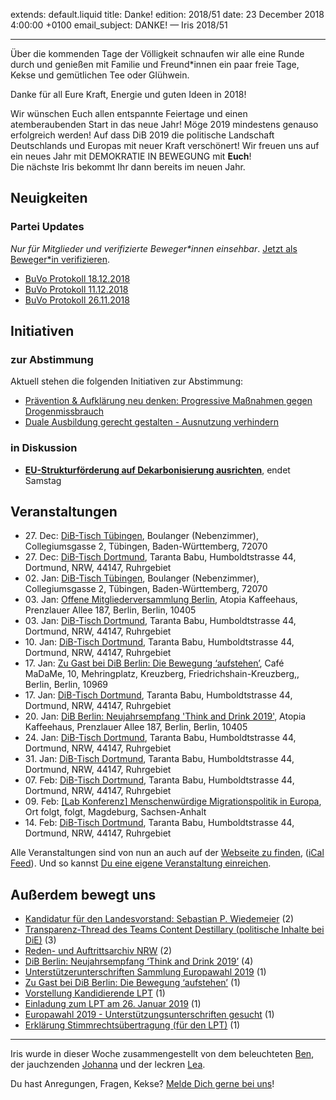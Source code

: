 
extends: default.liquid
title: Danke! 
edition: 2018/51
date: 23 December 2018 4:00:00 +0100
email_subject: DANKE! — Iris 2018/51

---
 
Über die kommenden Tage der Völligkeit schnaufen wir alle eine Runde durch und genießen mit Familie und Freund\*innen ein paar freie Tage, Kekse und gemütlichen Tee oder Glühwein. 

Danke für all Eure Kraft, Energie und guten Ideen in 2018! 

Wir wünschen Euch allen entspannte Feiertage und einen atemberaubenden Start in das neue Jahr! Möge 2019 mindestens genauso erfolgreich werden!
Auf dass DiB 2019 die politische Landschaft Deutschlands und Europas mit neuer Kraft verschönert! Wir freuen uns auf ein neues Jahr mit DEMOKRATIE IN BEWEGUNG mit **Euch**!   
Die nächste Iris bekommt Ihr dann bereits im neuen Jahr. 

## Neuigkeiten

### Partei Updates

_Nur für Mitglieder und verifizierte Beweger\*innen einsehbar_. [Jetzt als Beweger\*in verifizieren](https://dib.de/bewegerin-werden/).

 - [BuVo Protokoll 18.12.2018](https://marktplatz.dib.de/t/buvo-protokoll-18-12-2018/27138)
 - [BuVo Protokoll 11.12.2018](https://marktplatz.dib.de/t/buvo-protokoll-11-12-2018/27091)
 - [BuVo Protokoll 26.11.2018](https://marktplatz.dib.de/t/buvo-protokoll-26-11-2018/26917)

## Initiativen

### zur Abstimmung
Aktuell stehen die folgenden Initiativen zur Abstimmung:

 - [Prävention & Aufklärung neu denken: Progressive Maßnahmen gegen Drogenmissbrauch](https://abstimmen.dib.de/initiative/204-pravention-aufklarung-neu-denken-progressive-manahmen-gegen-drogenmissbrauch)
 - [Duale Ausbildung gerecht gestalten - Ausnutzung verhindern](https://abstimmen.dib.de/initiative/203-duale-ausbildung-gerecht-gestalten-ausnutzung-verhindern)

### in Diskussion
 - **[EU-Strukturförderung auf Dekarbonisierung ausrichten](https://abstimmen.dib.de/initiative/209-eu-strukturforderung-auf-dekarbonisierung-ausrichten)**, endet Samstag


## Veranstaltungen

 - 27.&nbsp;Dec: [DiB-Tisch Tübingen](https://dib.de/veranstaltungen/dib-tisch-tuebingen-8/), Boulanger (Nebenzimmer), Collegiumsgasse 2, Tübingen, Baden-Württemberg, 72070
 - 27.&nbsp;Dec: [DiB-Tisch Dortmund](https://dib.de/veranstaltungen/dib-tisch-dortmund-2018-12-27/), Taranta Babu, Humboldtstrasse 44, Dortmund, NRW, 44147, Ruhrgebiet
 - 02.&nbsp;Jan: [DiB-Tisch Tübingen](https://dib.de/veranstaltungen/dib-tisch-tuebingen-9/), Boulanger (Nebenzimmer), Collegiumsgasse 2, Tübingen, Baden-Württemberg, 72070
 - 03.&nbsp;Jan: [Offene Mitgliederversammlung Berlin](https://dib.de/veranstaltungen/offene-mitgliederversammlung-berlin/), Atopia Kaffeehaus, Prenzlauer Allee 187, Berlin, Berlin, 10405
 - 03.&nbsp;Jan: [DiB-Tisch Dortmund](https://dib.de/veranstaltungen/dib-tisch-dortmund-2019-01-03/), Taranta Babu, Humboldtstrasse 44, Dortmund, NRW, 44147, Ruhrgebiet
 - 10.&nbsp;Jan: [DiB-Tisch Dortmund](https://dib.de/veranstaltungen/dib-tisch-dortmund-2019-01-10/), Taranta Babu, Humboldtstrasse 44, Dortmund, NRW, 44147, Ruhrgebiet
 - 17.&nbsp;Jan: [Zu Gast bei DiB Berlin: Die Bewegung ‘aufstehen’](https://dib.de/veranstaltungen/zu-gast-bei-dib-berlin-die-bewegung-aufstehen/), Café MaDaMe, 10, Mehringplatz, Kreuzberg, Friedrichshain-Kreuzberg,, Berlin, Berlin, 10969
 - 17.&nbsp;Jan: [DiB-Tisch Dortmund](https://dib.de/veranstaltungen/dib-tisch-dortmund-2019-01-17/), Taranta Babu, Humboldtstrasse 44, Dortmund, NRW, 44147, Ruhrgebiet
 - 20.&nbsp;Jan: [DiB Berlin: Neujahrsempfang 'Think and Drink 2019'](https://dib.de/veranstaltungen/dib-berlin-neujahrsempfang-think-and-drink-2019/), Atopia Kaffeehaus, Prenzlauer Allee 187, Berlin, Berlin, 10405
 - 24.&nbsp;Jan: [DiB-Tisch Dortmund](https://dib.de/veranstaltungen/dib-tisch-dortmund-2019-01-24/), Taranta Babu, Humboldtstrasse 44, Dortmund, NRW, 44147, Ruhrgebiet
 - 31.&nbsp;Jan: [DiB-Tisch Dortmund](https://dib.de/veranstaltungen/dib-tisch-dortmund-2019-01-31/), Taranta Babu, Humboldtstrasse 44, Dortmund, NRW, 44147, Ruhrgebiet
 - 07.&nbsp;Feb: [DiB-Tisch Dortmund](https://dib.de/veranstaltungen/dib-tisch-dortmund-2019-02-07/), Taranta Babu, Humboldtstrasse 44, Dortmund, NRW, 44147, Ruhrgebiet
 - 09.&nbsp;Feb: [[Lab Konferenz] Menschenwürdige Migrationspolitik in Europa](https://dib.de/veranstaltungen/lab-konferenz-migration/), Ort folgt, folgt, Magdeburg, Sachsen-Anhalt
 - 14.&nbsp;Feb: [DiB-Tisch Dortmund](https://dib.de/veranstaltungen/dib-tisch-dortmund-2019-02-14/), Taranta Babu, Humboldtstrasse 44, Dortmund, NRW, 44147, Ruhrgebiet


Alle Veranstaltungen sind von nun an auch auf der [Webseite zu finden](https://dib.de/veranstaltungen/), ([iCal Feed](https://dib.de/?ical=1)). Und so kannst [Du eine eigene Veranstaltung einreichen](https://marktplatz.dib.de/t/eine-veranstaltung-auf-der-webseite-einreichen/21379).


## Außerdem bewegt uns
 - [Kandidatur für den Landesvorstand: Sebastian P. Wiedemeier](https://marktplatz.dib.de/t/kandidatur-fuer-den-landesvorstand-sebastian-p-wiedemeier/27110) (2)
 - [Transparenz-Thread des Teams Content Destillary (politische Inhalte bei DiE)](https://marktplatz.dib.de/t/transparenz-thread-des-teams-content-destillary-politische-inhalte-bei-die/27079) (3)
 - [Reden- und Auftrittsarchiv NRW](https://marktplatz.dib.de/t/reden-und-auftrittsarchiv-nrw/27087) (2)
 - [DiB Berlin: Neujahrsempfang &lsquo;Think and Drink 2019&rsquo;](https://marktplatz.dib.de/t/dib-berlin-neujahrsempfang-think-and-drink-2019/27077) (4)
 - [Unterstützerunterschriften Sammlung Europawahl 2019](https://marktplatz.dib.de/t/unterstuetzerunterschriften-sammlung-europawahl-2019/27083) (1)
 - [Zu Gast bei DiB Berlin: Die Bewegung ‘aufstehen’](https://marktplatz.dib.de/t/zu-gast-bei-dib-berlin-die-bewegung-aufstehen/27075) (1)
 - [Vorstellung Kandidierende LPT](https://marktplatz.dib.de/t/vorstellung-kandidierende-lpt/27107) (1)
 - [Einladung zum LPT am 26. Januar 2019](https://marktplatz.dib.de/t/einladung-zum-lpt-am-26-januar-2019/27108) (1)
 - [Europawahl 2019 - Unterstützungsunterschriften gesucht](https://marktplatz.dib.de/t/europawahl-2019-unterstuetzungsunterschriften-gesucht/27082) (1)
 - [Erklärung Stimmrechtsübertragung (für den LPT)](https://marktplatz.dib.de/t/erklaerung-stimmrechtsuebertragung-fuer-den-lpt/27105) (1)


---

Iris wurde in dieser Woche zusammengestellt von dem beleuchteten [Ben](https://marktplatz.dib.de/u/Ben/), der jauchzenden [Johanna](https://marktplatz.dib.de/u/Johanna/) und der leckren [Lea](https://marktplatz.dib.de/u/Leia/).

Du hast Anregungen, Fragen, Kekse? [Melde Dich gerne bei uns](https://marktplatz.dib.de/t/neu-iris-die-woechtliche-zusammenfasssung-zum-sonntagsbrunch/10990)!

